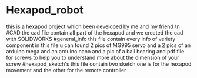 # Hexapod_robot
this is a hexapod project which been developed by me and my friend \n
#CAD
the cad file contain all part of the hexapod 
and we created the cad with SOLIDWORKS
#general_info
this file contain every info of veriety component
in this file u can found 2 pics of MG995 servo and 
a 2 pics of an arduino mega and an arduino nano and 
a pic of a ball bearing and  pdf file for screws to help you
to understand more about the dimension of your screw
#hexapod_sketch's
this file contain two sketch one is for the hexapod movement 
and the other for the remote controller 
